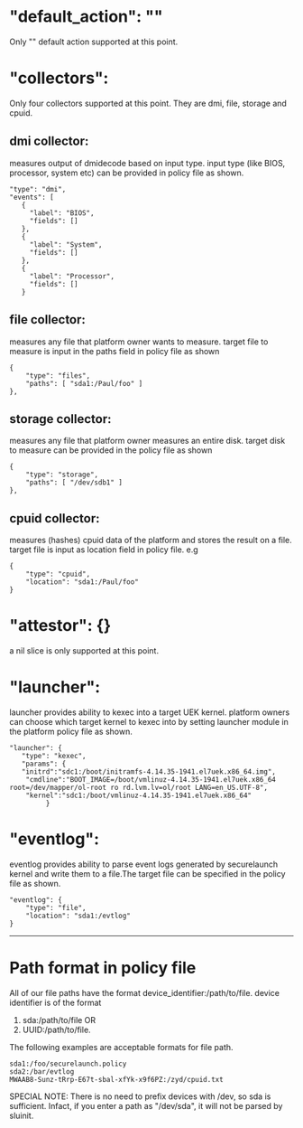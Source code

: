 "default_action": ""
=========
Only "" default action supported at this point.

"collectors":
=========
Only four collectors supported at this point. They are dmi, file, storage and cpuid.
## dmi collector:

measures output of dmidecode based on input
type. input type (like BIOS, processor, system etc) 
can be provided in policy file as shown.
```
"type": "dmi",
"events": [
   {
     "label": "BIOS",
     "fields": []
   },
   {
     "label": "System",
     "fields": []
   },
   {
     "label": "Processor",
     "fields": []
   }
```

## file collector: 

measures any file that platform owner
wants to measure. target file to measure is input in the
paths field in policy file as shown
```
{
    "type": "files",
    "paths": [ "sda1:/Paul/foo" ]
},
```

## storage collector:

measures any file that platform owner
measures an entire disk.
target disk to measure can be provided in the policy
file as shown
```
{
    "type": "storage",
    "paths": [ "/dev/sdb1" ]
},
```

## cpuid collector:

measures (hashes) cpuid data of the platform
and stores the result on a file. target file is input as
location field in policy file.
e.g
```
{
    "type": "cpuid",
    "location": "sda1:/Paul/foo"
}
```

"attestor": {}
=========
a nil slice is only supported at this point.

"launcher":
=========
launcher provides ability to kexec into a target UEK kernel.
platform owners can choose which target kernel to kexec into
by setting launcher module in the platform policy file
as shown.
```
"launcher": {
   "type": "kexec",
   "params": {
   "initrd":"sdc1:/boot/initramfs-4.14.35-1941.el7uek.x86_64.img",
    "cmdline":"BOOT_IMAGE=/boot/vmlinuz-4.14.35-1941.el7uek.x86_64
root=/dev/mapper/ol-root ro rd.lvm.lv=ol/root LANG=en_US.UTF-8",
    "kernel":"sdc1:/boot/vmlinuz-4.14.35-1941.el7uek.x86_64"
         }
```
"eventlog":
=========
eventlog provides ability to parse event logs generated by
securelaunch kernel and write them to a file.The target file
can be specified in the policy file as shown.
```
"eventlog": {
    "type": "file",
    "location": "sda1:/evtlog"
}
```

***

Path format in policy file
=========
All of our file paths have the format device_identifier:/path/to/file.
device identifier is of the format 
1. sda:/path/to/file OR 
2. UUID:/path/to/file.

The following examples are acceptable formats for file path.
```
sda1:/foo/securelaunch.policy
sda2:/bar/evtlog
MWAAB8-Sunz-tRrp-E67t-sbal-xfYk-x9f6PZ:/zyd/cpuid.txt
```

SPECIAL NOTE: There is no need to prefix devices with /dev, so sda is sufficient.
Infact, if you enter a path as "/dev/sda", it will not be parsed by sluinit.
